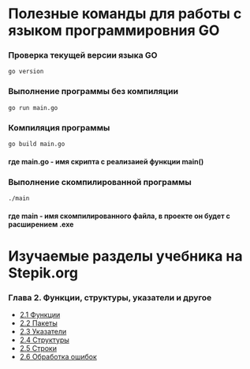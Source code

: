 # Полезные команды для работы с языком программировния GO

### Проверка текущей версии языка GO
```
go version
```

### Выполнение программы без компиляции
```
go run main.go
```
### Компиляция программы
```
go build main.go
```
#### где main.go - имя скрипта с реализаией функции main()

### Выполнение скомпилированной программы
```
./main
```
#### где main - имя скомпилированного файла, в проекте он будет с расширением .exe


# Изучаемые разделы учебника на Stepik.org

### Глава 2. Функции, структуры, указатели и другое
* [2.1 Функции](https://stepik.org/lesson/228838/step/1?unit=201372)
* [2.2 Пакеты](https://stepik.org/lesson/266656/step/1?unit=247611)
* [2.3 Указатели](https://stepik.org/lesson/266497/step/1?unit=247452)
* [2.4 Структуры](https://stepik.org/lesson/266654/step/1?unit=247610)
* [2.5 Строки](https://stepik.org/lesson/230630/step/1?unit=203151)
* [2.6 Обработка ошибок](https://stepik.org/lesson/264473/step/1?unit=245397)

